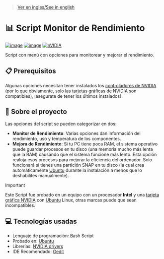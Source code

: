 > [Ver en ingles/See in english](https://github.com/LuisMiSanVe/PerformanceTrackerScript/blob/main/README.md)
# 📊 Script Monitor de Rendimiento
[![image](https://img.shields.io/badge/Shell_Script-121011?style=for-the-badge&logo=gnu-bash&logoColor=white)]()
[![image](https://img.shields.io/badge/Ubuntu-E95420?style=for-the-badge&logo=ubuntu&logoColor=white)](https://ubuntu.com/)
[![nVIDIA](https://img.shields.io/badge/nVIDIA-%2376B900.svg?style=for-the-badge&logo=nVIDIA&logoColor=white)](https://www.nvidia.com/drivers/)

Script con menú con opciones para monitorear y mejorar el rendimiento.

## 📋 Prerequisitos
Algunas opciones necesitan tener instalados los [controladores de NVIDIA](https://www.nvidia.com/drivers/) (por lo que obviamente, solo las tarjetas gráficas de NVIDIA son compatibles), ¡asegurate de tener los últimos instalados!

## 📖 Sobre el proyecto
Las opciones del script se pueden categorizar en dos:
- **Monitor de Rendimiento**: Varias opciones dan información del rendimiento, uso y temperatura de los componentes.
- **Mejora de Rendimiento**: Si tu PC tiene poca RAM, el sistema operativo puede guardar procesos en tu disco (una memoria mucho más lenta que la RAM) causando que el sistema funcione más lento. Esta opción realoja esos procesos para mejorar la eficiencia del ordenador. Solo funcionará si tienes una partición SNAP en tu disco (la cual crea automáticamente [Ubuntu](https://ubuntu.com/) durante la instalación a menos que lo deshabilites manualmente).

> [!IMPORTANT]
> Este Script fue probado en un equipo con un procesador **Intel** y una [tarjeta gráfica NVIDIA](https://www.nvidia.com/) con [Ubuntu](https://ubuntu.com/) Linux, otras marcas puede que sean incompatibles.

## 💻 Tecnologías usadas
- Lenguaje de programación: Bash Script
- Probado en: [Ubuntu](https://ubuntu.com/)
- Librerías: [NVIDIA drivers](https://www.nvidia.com/drivers/)
- IDE Recomendado: [Gedit](https://help.gnome.org/users/gedit/stable/gedit-quickstart.html.en)
